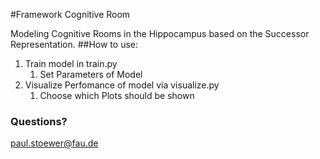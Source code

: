 #Framework Cognitive Room

Modeling Cognitive Rooms in the Hippocampus based on the Successor Representation. 
##How to use:
1. Train model in train.py
   1. Set Parameters of Model 
2. Visualize Perfomance of model via visualize.py
   1. Choose which Plots should be shown

### Questions?
paul.stoewer@fau.de